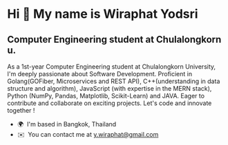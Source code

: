 Hi 👋 My name is Wiraphat Yodsri
================================

Computer Engineering student at Chulalongkorn u.
------------------------------------------------

As a 1st-year Computer Engineering student at Chulalongkorn University, I'm deeply passionate about Software Development. Proficient in Golang(GOFiber, Microservices and REST API), C++(understanding in data structure and algorithm), JavaScript (with expertise in the MERN stack), Python (NumPy, Pandas, Matplotlib, Scikit-Learn) and JAVA. Eager to contribute and collaborate on exciting projects. Let's code and innovate together !

*   🌍  I'm based in Bangkok, Thailand
*   ✉️  You can contact me at [y.wiraphat@gmail.com](mailto:y.wiraphat@gmail.com)
